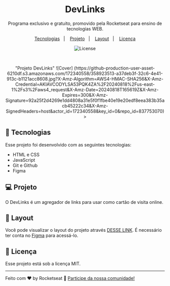 <h1 align="center"> DevLinks </h1>

<p align="center">
Programa exclusivo e gratuito, promovido pela Rocketseat para ensino de tecnologias WEB.
</p>

<p align="center">
  <a href="#-tecnologias">Tecnologias</a>&nbsp;&nbsp;&nbsp;|&nbsp;&nbsp;&nbsp;
  <a href="#-projeto">Projeto</a>&nbsp;&nbsp;&nbsp;|&nbsp;&nbsp;&nbsp;
  <a href="#-layout">Layout</a>&nbsp;&nbsp;&nbsp;|&nbsp;&nbsp;&nbsp;
  <a href="#memo-licença">Licença</a>
</p>

<p align="center">
  <img alt="License" src="https://img.shields.io/static/v1?label=license&message=MIT&color=49AA26&labelColor=000000">
</p>

<br>

<p align="center">
 "Projeto DevLinks" ![Cover] (https://github-production-user-asset-6210df.s3.amazonaws.com/172340558/358923513-a37deb3f-32c6-4e41-913c-b1121acc8608.jpg?X-Amz-Algorithm=AWS4-HMAC-SHA256&X-Amz-Credential=AKIAVCODYLSA53PQK4ZA%2F20240818%2Fus-east-1%2Fs3%2Faws4_request&X-Amz-Date=20240818T165619Z&X-Amz-Expires=300&X-Amz-Signature=92a25f2d4269e1dd4808a31e5f0f1fbe40e19e20edf8eea383b35acb45222c34&X-Amz-SignedHeaders=host&actor_id=172340558&key_id=0&repo_id=837753070)>
</p>

## 🚀 Tecnologias

Esse projeto foi desenvolvido com as seguintes tecnologias:

- HTML e CSS
- JavaScript
- Git e Github
- Figma

## 💻 Projeto

O DevLinks é um agregador de links para usar como cartão de visita online.

## 🔖 Layout

Você pode visualizar o layout do projeto através [DESSE LINK](<https://www.figma.com/design/jDfVggtPg5NoUbujr4W8cf/DevLinks-%E2%80%A2-Projeto-Discover-(Community)?node-id=10-620&t=jglxSOv2ZMP31i23-0/duplicate>). É necessário ter conta no [Figma](https://figma.com) para acessá-lo.

## :memo: Licença

Esse projeto está sob a licença MIT.

---

Feito com ♥ by Rocketseat :wave: [Participe da nossa comunidade!](https://discord.gg/rocketseat)
